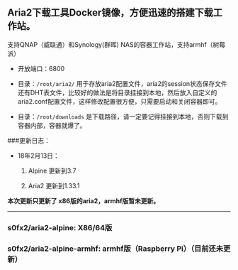 ## Aria2下载工具Docker镜像，方便迅速的搭建下载工作站。

支持QNAP（威联通）和Synology(群晖) NAS的容器工作站，支持armhf（树莓派）

- 开放端口：6800

- 目录：`/root/aria2/` 用于存放aria2配置文件，aria2的session状态保存文件还有DHT表文件，比较好的做法是将目录挂接到本地，然后放入自定义的aria2.conf配置文件，这样修改配置很方便，只需要启动和关闭容器即可。

- 目录：`/root/downloads` 是下载路径，请一定要记得挂接到本地，否则下载到容器内部，容器就爆了。

###更新日志：

- 18年2月13日：

	1. Alpine 更新到3.7

	2. Aria2 更新到1.33.1

**本次更新只更新了 x86版的aria2，armhf版暂未更新。**

---
### s0fx2/aria2-alpine: X86/64版
### s0fx2/aria2-alpine-armhf: armhf版（Raspberry Pi）（目前还未更新）
